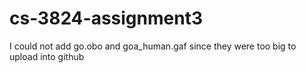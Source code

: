 # cs-3824-assignment3
I could not add go.obo and goa_human.gaf since they were too big to upload into github
